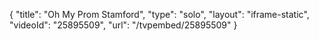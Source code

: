 {
    "title": "Oh My Prom Stamford",
    "type": "solo",
    "layout": "iframe-static",
    "videoId": "25895509",
    "url": "\/tvpembed\/25895509"
}